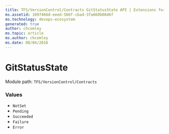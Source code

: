 ```yaml
---
title: TFS/VersionControl/Contracts GitStatusState API | Extensions for Azure DevOps Services
ms.assetid: 1097466d-eeed-566f-cbad-3fa660b0846f
ms.technology: devops-ecosystem
generated: true
author: chcomley
ms.topic: article
ms.author: chcomley
ms.date: 08/04/2016
---
```


# GitStatusState

Module path: `TFS/VersionControl/Contracts`

### Values

* `NotSet`
* `Pending`
* `Succeeded`
* `Failure`
* `Error`
